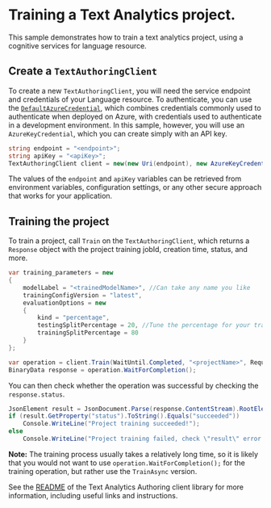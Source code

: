 # Training a Text Analytics project.
This sample demonstrates how to train a text analytics project, using a cognitive services for language resource.

## Create a `TextAuthoringClient`
To create a new `TextAuthoringClient`, you will need the service endpoint and credentials of your Language resource. To authenticate, you can use the [`DefaultAzureCredential`][DefaultAzureCredential], which combines credentials commonly used to authenticate when deployed on Azure, with credentials used to authenticate in a development environment. In this sample, however, you will use an `AzureKeyCredential`, which you can create simply with an API key.

```C# Snippet:CreateTextAuthoringClient
string endpoint = "<endpoint>";
string apiKey = "<apiKey>";
TextAuthoringClient client = new(new Uri(endpoint), new AzureKeyCredential(apiKey));
```

The values of the `endpoint` and `apiKey` variables can be retrieved from environment variables, configuration settings, or any other secure approach that works for your application.

## Training the project
To train a project, call `Train` on the `TextAuthoringClient`, which returns a `Response` object with the project training jobId, creation time, status, and more.

```C# Snippet:Train a Project
var training_parameters = new
{
    modelLabel = "<trainedModelName>", //Can take any name you like
    trainingConfigVersion = "latest",
    evaluationOptions = new
    {
        kind = "percentage",
        testingSplitPercentage = 20, //Tune the percentage for your training dataset
        trainingSplitPercentage = 80
    }
};

var operation = client.Train(WaitUntil.Completed, "<projectName>", RequestContent.Create(training_parameters));
BinaryData response = operation.WaitForCompletion();
```

You can then check whether the operation was successful by checking the `response.status`.
```C# Snippet:Print Training Response
JsonElement result = JsonDocument.Parse(response.ContentStream).RootElement;
if (result.GetProperty("status").ToString().Equals("succeeded"))
    Console.WriteLine("Project training succeeded!");
else
    Console.WriteLine("Project training failed, check \"result\" error message for more information");
```

**Note:** The training process usually takes a relatively long time, so it is likely that you would not want to use ```operation.WaitForCompletion();``` for the training operation, but rather use the ```TrainAsync``` version.

See the [README][README] of the Text Analytics Authoring client library for more information, including useful links and instructions.

[DefaultAzureCredential]: https://github.com/Azure/azure-sdk-for-net/blob/main/sdk/identity/Azure.Identity/README.md
[README]: https://github.com/Azure/azure-sdk-for-net/blob/main/sdk/textanalytics/Azure.AI.TextAnalytics.Authoring/README.md